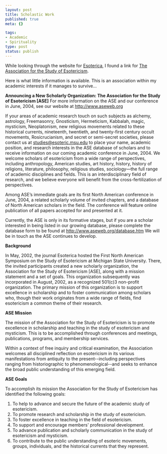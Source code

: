 ```yaml
--- 
layout: post
title: Scholastic Work
published: true
meta: {}

tags: 
- Academic
- Spirituality
type: post
status: publish
---
```

While looking through the website for <a href="http://www.esoteric.msu.edu/">Esoterica</a>, I found a link for <a href="http://www.aseweb.org/">The Association for the Study of Esotericism</a>.

Here is what little information is available. This is an association within my academic interests if it manages to survive...

<strong>Announcing a New Scholarly Organization:
The Association for the Study of Esotericism [ASE]</strong>
For more information on the ASE and our conference in June, 2004, see our website at http://www.aseweb.org

If your areas of academic research touch on such subjects as alchemy, astrology, Freemasonry, Gnosticism, Hermeticism, Kabbalah, magic, mysticism, Neoplatonism, new religious movements related to these historical currents, nineteenth, twentieth, and twenty-first century occult movements, Rosicrucianism, and secret or semi-secret societies, please contact us at studies@esoteric.msu.edu to place your name, academic position, and research interests in the ASE database of scholars and to receive information on our coming academic conference in June, 2004. We welcome scholars of esotericism from a wide range of perspectives, including anthropology, American studies, art history, history, history of religions, literature, philosophy, religious studies, sociology—the full range of academic disciplines and fields. This is an interdisciplinary field of research, and we believe everyone will benefit from the cross-fertilization of perspectives.

Among ASE’s immediate goals are its first North American conference in June, 2004, a related scholarly volume of invited chapters, and a database of North American scholars in the field. The conference will feature online publication of all papers accepted for and presented at it.

Currently, the ASE is only in its formative stages, but if you are a scholar interested in being listed in our growing database, please complete the database form to be found at http://www.aseweb.org/database.htm We will be in touch as the ASE continues to develop.

<strong>Background</strong>

In May, 2002, the journal Esoterica hosted the First North American Symposium on the Study of Esotericism at Michigan State University. There, the invited participants created a new scholarly organization, the Association for the Study of Esotericism [ASE], along with a mission statement and a set of goals. This organization subsequently was incorporated in August, 2002, as a recognized 501(c)3 non-profit organization. The primary mission of this organization is to support excellence in scholarship and to foster communication among scholars who, though their work originates from a wide range of fields, find esotericism a common theme of their research.

<strong>ASE Mission</strong>

The mission of the Association for the Study of Esotericism is to promote excellence in scholarship and teaching in the study of esotericism and mysticism. This is to be accomplished through conferences and meetings, publications, programs, and
membership services.

Within a context of free inquiry and critical examination, the Association welcomes all disciplined reflection on esotericism in its various manifestations from antiquity to the present--including perspectives ranging from historiographic to phenomenological--and seeks to enhance the broad public understanding of this emerging field.

<strong>ASE Goals</strong>

To accomplish its mission the Association for the Study of Esotericism has identified the following goals:

1. To help to advance and secure the future of the academic study of esotericism.
2. To promote research and scholarship in the study of esotericism.
3. To foster excellence in teaching in the field of esotericism.
4. To support and encourage members' professional development.
5. To advance publication and scholarly communication in the study of esotericism and mysticism.
6. To contribute to the public understanding of esoteric movements, groups, individuals, and the historical currents that they represent.
